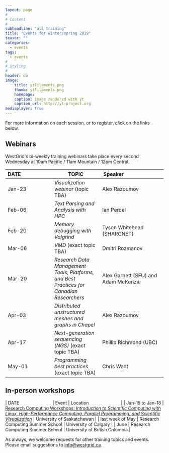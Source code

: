 ```yaml
---
layout: page
#
# Content
#
subheadline: "all training"
title: "Events for winter/spring 2019"
teaser: ""
categories:
  - events
tags:
  - events
#
# Styling
#
header: no
image:
    title: ytFilaments.png
    thumb: ytFilaments.png
    homepage:
    caption: image rendered with yt
    caption_url: http://yt-project.org
mediaplayer: true
---
```


For more information on each session, or to register, click on the links below.



## Webinars

WestGrid's bi-weekly training webinars take place every second Wednesday at 10am Pacific / 11am Mountain
/ 12pm Central.

| DATE&nbsp;&nbsp;&nbsp;&nbsp;&nbsp;&nbsp;&nbsp;&nbsp;&nbsp;&nbsp;&nbsp;&nbsp;&nbsp;&nbsp;&nbsp;&nbsp;&nbsp;&nbsp;&nbsp;&nbsp;&nbsp; | TOPIC | Speaker&nbsp;&nbsp;&nbsp;&nbsp;&nbsp;&nbsp;&nbsp;&nbsp;&nbsp;&nbsp;&nbsp;&nbsp;&nbsp;&nbsp;&nbsp;&nbsp;&nbsp;&nbsp;&nbsp;&nbsp;&nbsp;&nbsp;&nbsp;&nbsp;&nbsp;&nbsp;&nbsp; |
| ------------- | --------------- | ----------------- |
| Jan-23 | *Visualization webinar* (topic TBA) | Alex Razoumov |
| Feb-06 | *Text Parsing and Analysis with HPC* | Ian Percel |
| Feb-20 | *Memory debugging with Valgrind* | Tyson Whitehead (SHARCNET) |
| Mar-06 | *VMD* (exact topic TBA) | Dmitri Rozmanov |
| Mar-20 | *Research Data Management Tools, Platforms, and Best Practices for Canadian Researchers* | Alex Garnett (SFU) and Adam McKenzie |
| Apr-03 | *Distributed unstructured meshes and graphs in Chapel* | Alex Razoumov |
| Apr-17 | *Next-generation sequencing (NGS)* (exact topic TBA) | Phillip Richmond (UBC) |
| May-01 | *Programming best practices* (exact topic TBA) | Chris Want |



## In-person workshops

| DATE&nbsp;&nbsp;&nbsp;&nbsp;&nbsp;&nbsp;&nbsp;&nbsp;&nbsp;&nbsp;&nbsp;&nbsp;&nbsp;&nbsp;&nbsp;&nbsp;&nbsp;&nbsp;&nbsp;&nbsp;&nbsp;&nbsp;&nbsp;&nbsp;&nbsp;&nbsp; | Event | Location&nbsp;&nbsp;&nbsp;&nbsp;&nbsp;&nbsp;&nbsp;&nbsp;&nbsp;&nbsp;&nbsp;&nbsp;&nbsp;&nbsp;&nbsp;&nbsp;&nbsp;&nbsp;&nbsp;&nbsp;&nbsp;&nbsp;&nbsp;&nbsp;&nbsp; |
| Jan-15 to Jan-18 | [Research Computing Workshops: *Introduction to Scientific Computing with Linux, High-Performance Computing, Parallel Programming, and Scientific Visualization*](https://www.eventbrite.ca/e/research-computing-workshops-university-of-saskatchewan-registration-52948538504) | University of Saskatchewan |
| last week of May | Research Computing Summer School | University of Calgary |
| June | Research Computing Summer School | University of British Columbia |



As always, we welcome requests for other training topics and events. Please email suggestions to
info@westgrid.ca.
